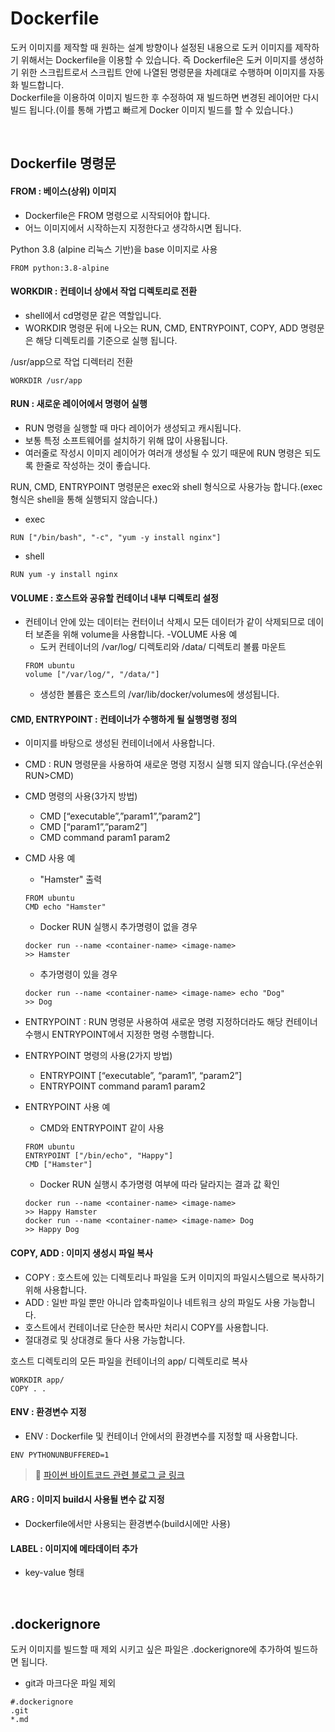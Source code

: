 # Dockerfile
도커 이미지를 제작할 때 원하는 설계 방향이나 설정된 내용으로 도커 이미지를 제작하기 위해서는 Dockerfile을 이용할 수 있습니다. 즉 Dockerfile은 도커 이미지를 생성하기 위한 스크립트로서 스크립트 안에 나열된 명령문을 차례대로 수행하며 이미지를 자동화 빌드합니다.   
Dockerfile을 이용하여 이미지 빌드한 후 수정하여 재 빌드하면 변경된 레이어만 다시 빌드 됩니다.(이를 통해 가볍고 빠르게 Docker 이미지 빌드를 할 수 있습니다.)

<br>

## Dockerfile 명령문
#### FROM : 베이스(상위) 이미지
- Dockerfile은 FROM 명령으로 시작되어야 합니다.
- 어느 이미지에서 시작하는지 지정한다고 생각하시면 됩니다.

Python 3.8 (alpine 리눅스 기반)을 base 이미지로 사용
```
FROM python:3.8-alpine
```

#### WORKDIR : 컨테이너 상에서 작업 디렉토리로 전환
- shell에서 cd명령문 같은 역할입니다.
- WORKDIR 명령문 뒤에 나오는 RUN, CMD, ENTRYPOINT, COPY, ADD 명령문은 해당 디렉토리를 기준으로 실행 됩니다.

/usr/app으로 작업 디렉터리 전환
```
WORKDIR /usr/app
```


#### RUN : 새로운 레이어에서 명령어 실행
- RUN 명령을 실행할 때 마다 레이어가 생성되고 캐시됩니다.
- 보통 특정 소프트웨어를 설치하기 위해 많이 사용됩니다.
- 여러줄로 작성시 이미지 레이어가 여러개 생성될 수 있기 때문에 RUN 명령은 되도록 한줄로 작성하는 것이 좋습니다.

RUN, CMD, ENTRYPOINT 명령문은 exec와 shell 형식으로 사용가능 합니다.(exec 형식은 shell을 통해 실행되지 않습니다.)
- exec
```
RUN ["/bin/bash", "-c", "yum -y install nginx"]
```
- shell
```
RUN yum -y install nginx
```

#### VOLUME : 호스트와 공유할 컨테이너 내부 디렉토리 설정
- 컨테이너 안에 있는 데이터는 컨터이너 삭제시 모든 데이터가 같이 삭제되므로 데이터 보존을 위해 volume을 사용합니다.
-VOLUME 사용 예
   - 도커 컨테이너의 /var/log/ 디렉토리와 /data/ 디렉토리 볼륨 마운트
  ```
  FROM ubuntu
  volume ["/var/log/", "/data/"]
  ```
  - 생성한 볼륨은 호스트의 /var/lib/docker/volumes에 생성됩니다.

#### CMD, ENTRYPOINT : 컨테이너가 수행하게 될 실행명령 정의
- 이미지를 바탕으로 생성된 컨테이너에서 사용합니다.
- CMD : RUN 명령문을 사용하여 새로운 명령 지정시 실행 되지 않습니다.(우선순위 RUN>CMD)
- CMD 명령의 사용(3가지 방법)
   - CMD [“executable”,”param1”,”param2”]
   - CMD [“param1”,”param2”]
   - CMD command param1 param2
- CMD 사용 예
   - "Hamster" 출력
   ```
   FROM ubuntu
   CMD echo "Hamster"
   ```
   - Docker RUN 실행시 추가명령이 없을 경우
   ```
   docker run --name <container-name> <image-name>
   >> Hamster
   ```
   - 추가명령이 있을 경우
   ```
   docker run --name <container-name> <image-name> echo "Dog"
   >> Dog
   ```
   
- ENTRYPOINT : RUN 명령문 사용하여 새로운 명령 지정하더라도 해당 컨테이너 수행시 ENTRYPOINT에서 지정한 명령 수행합니다.
- ENTRYPOINT 명령의 사용(2가지 방법)
   - ENTRYPOINT [“executable”, “param1”, “param2”]
   - ENTRYPOINT command param1 param2
- ENTRYPOINT 사용 예
   - CMD와 ENTRYPOINT 같이 사용
   ```
   FROM ubuntu
   ENTRYPOINT ["/bin/echo", "Happy"]
   CMD ["Hamster"]
   ```
   - Docker RUN 실행시 추가명령 여부에 따라 달라지는 결과 값 확인
   ```
   docker run --name <container-name> <image-name>
   >> Happy Hamster
   docker run --name <container-name> <image-name> Dog
   >> Happy Dog
   ```

#### COPY, ADD : 이미지 생성시 파일 복사
- COPY : 호스트에 있는 디렉토리나 파일을 도커 이미지의 파일시스템으로 복사하기 위해 사용합니다.
- ADD : 일반 파일 뿐만 아니라 압축파일이나 네트워크 상의 파일도 사용 가능합니다.
- 호스트에서 컨테이너로 단순한 복사만 처리시 COPY를 사용합니다.
- 절대경로 및 상대경로 둘다 사용 가능합니다.

호스트 디렉토리의 모든 파일을 컨테이너의 app/ 디렉토리로 복사
```
WORKDIR app/
COPY . .
```

#### ENV : 환경변수 지정
- ENV : Dockerfile 및 컨테이너 안에서의 환경변수를 지정할 때 사용합니다.

```
ENV PYTHONUNBUFFERED=1
```
> 🔗 [파이썬 바이트코드 관련 블로그 글 링크](https://python-docs.readthedocs.io/en/latest/writing/gotchas.html)

#### ARG : 이미지 build시 사용될 변수 값 지정
- Dockerfile에서만 사용되는 환경변수(build시에만 사용)


#### LABEL : 이미지에 메타데이터 추가
- key-value 형태

<br>

## .dockerignore
도커 이미지를 빌드할 때 제외 시키고 싶은 파일은 .dockerignore에 추가하여 빌드하면 됩니다.

- git과 마크다운 파일 제외
```
#.dockerignore
.git
*.md
```
